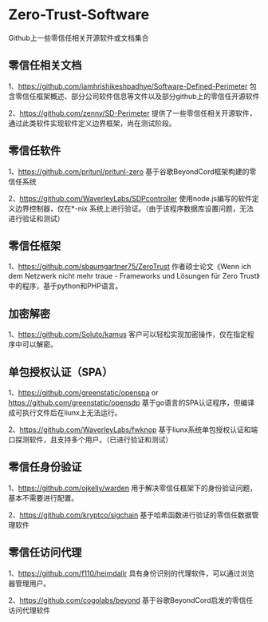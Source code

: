 # Zero-Trust-Software
Github上一些零信任相关开源软件或文档集合

## 零信任相关文档
1、https://github.com/iamhrishikeshpadhye/Software-Defined-Perimeter
包含零信任框架概述、部分公司软件信息等文件以及部分github上的零信任开源软件

2、https://github.com/zenny/SD-Perimeter
提供了一些零信任相关开源软件，通过此类软件实现软件定义边界框架，尚在测试阶段。

## 零信任软件
1、https://github.com/pritunl/pritunl-zero
基于谷歌BeyondCord框架构建的零信任系统

2、https://github.com/WaverleyLabs/SDPcontroller
使用node.js编写的软件定义边界控制器，仅在*-nix 系统上进行验证。（由于该程序数据库设置问题，无法进行验证和测试）

## 零信任框架
1、https://github.com/sbaumgartner75/ZeroTrust
作者硕士论文《Wenn ich dem Netzwerk nicht mehr traue - Frameworks und Lösungen für Zero Trust》中的程序，基于python和PHP语言。

## 加密解密
1、https://github.com/Soluto/kamus
客户可以轻松实现加密操作，仅在指定程序中可以解密。

## 单包授权认证（SPA）
1、https://github.com/greenstatic/openspa or https://github.com/greenstatic/opensdp
基于go语言的SPA认证程序，但编译成可执行文件后在liunx上无法运行。

2、https://github.com/WaverleyLabs/fwknop
基于liunx系统单包授权认证和端口探测软件，且支持多个用户。（已进行验证和测试）

## 零信任身份验证
1、https://github.com/ojkelly/warden
用于解决零信任框架下的身份验证问题，基本不需要进行配置。

2、https://github.com/kryptco/sigchain
基于哈希函数进行验证的零信任数据管理软件

## 零信任访问代理
1、https://github.com/f110/heimdallr
具有身份识别的代理软件，可以通过浏览器管理用户。

2、https://github.com/cogolabs/beyond
基于谷歌BeyondCord启发的零信任访问代理软件
